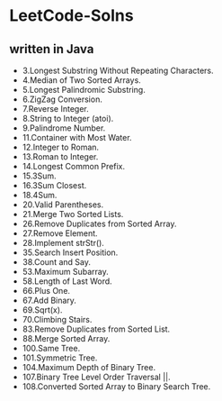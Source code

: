 # LeetCode-Solns
## written in Java

- 3.Longest Substring Without Repeating Characters.
- 4.Median of Two Sorted Arrays.
- 5.Longest Palindromic Substring.
- 6.ZigZag Conversion.
- 7.Reverse Integer.
- 8.String to Integer (atoi).
- 9.Palindrome Number.
- 11.Container with Most Water.
- 12.Integer to Roman.
- 13.Roman to Integer.
- 14.Longest Common Prefix.
- 15.3Sum.
- 16.3Sum Closest.
- 18.4Sum.
- 20.Valid Parentheses.
- 21.Merge Two Sorted Lists.
- 26.Remove Duplicates from Sorted Array.
- 27.Remove Element.
- 28.Implement strStr().
- 35.Search Insert Position.
- 38.Count and Say.
- 53.Maximum Subarray.
- 58.Length of Last Word.
- 66.Plus One.
- 67.Add Binary.
- 69.Sqrt(x).
- 70.Climbing Stairs.
- 83.Remove Duplicates from Sorted List.
- 88.Merge Sorted Array.
- 100.Same Tree.
- 101.Symmetric Tree.
- 104.Maximum Depth of Binary Tree.
- 107.Binary Tree Level Order Traversal ||.
- 108.Converted Sorted Array to Binary Search Tree.
